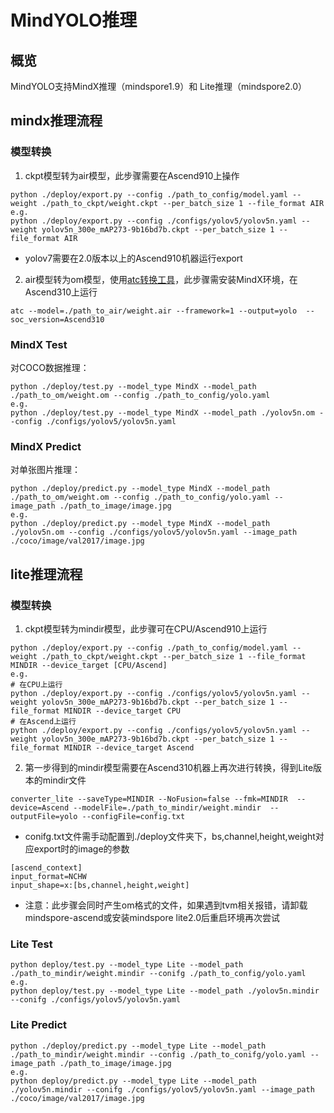 # MindYOLO推理

## 概览

MindYOLO支持MindX推理（mindspore1.9）和 Lite推理（mindspore2.0）

## mindx推理流程

### 模型转换
   1. ckpt模型转为air模型，此步骤需要在Ascend910上操作
   ```shell 
   python ./deploy/export.py --config ./path_to_config/model.yaml --weight ./path_to_ckpt/weight.ckpt --per_batch_size 1 --file_format AIR
   e.g.
   python ./deploy/export.py --config ./configs/yolov5/yolov5n.yaml --weight yolov5n_300e_mAP273-9b16bd7b.ckpt --per_batch_size 1 --file_format AIR
   ```
   * yolov7需要在2.0版本以上的Ascend910机器运行export

   2. air模型转为om模型，使用[atc转换工具](https://www.hiascend.com/document/detail/zh/CANNCommunityEdition/63RC1alpha002/infacldevg/atctool/atlasatc_16_0005.html)，此步骤需安装MindX环境，在Ascend310上运行
   ```shell
   atc --model=./path_to_air/weight.air --framework=1 --output=yolo  --soc_version=Ascend310
   ```

### MindX Test
   对COCO数据推理：
   ```shell
   python ./deploy/test.py --model_type MindX --model_path ./path_to_om/weight.om --config ./path_to_config/yolo.yaml
   e.g.
   python ./deploy/test.py --model_type MindX --model_path ./yolov5n.om --config ./configs/yolov5/yolov5n.yaml
   ```
   
### MindX Predict
   对单张图片推理：
   ```shell
   python ./deploy/predict.py --model_type MindX --model_path ./path_to_om/weight.om --config ./path_to_config/yolo.yaml --image_path ./path_to_image/image.jpg
   e.g.
   python ./deploy/predict.py --model_type MindX --model_path ./yolov5n.om --config ./configs/yolov5/yolov5n.yaml --image_path ./coco/image/val2017/image.jpg
   ```

## lite推理流程

### 模型转换
   1. ckpt模型转为mindir模型，此步骤可在CPU/Ascend910上运行
   ```shell
   python ./deploy/export.py --config ./path_to_config/model.yaml --weight ./path_to_ckpt/weight.ckpt --per_batch_size 1 --file_format MINDIR --device_target [CPU/Ascend]
   e.g.
   # 在CPU上运行
   python ./deploy/export.py --config ./configs/yolov5/yolov5n.yaml --weight yolov5n_300e_mAP273-9b16bd7b.ckpt --per_batch_size 1 --file_format MINDIR --device_target CPU
   # 在Ascend上运行
   python ./deploy/export.py --config ./configs/yolov5/yolov5n.yaml --weight yolov5n_300e_mAP273-9b16bd7b.ckpt --per_batch_size 1 --file_format MINDIR --device_target Ascend
   ```

   2. 第一步得到的mindir模型需要在Ascend310机器上再次进行转换，得到Lite版本的mindir文件
   ```shell
   converter_lite --saveType=MINDIR --NoFusion=false --fmk=MINDIR  --device=Ascend --modelFile=./path_to_mindir/weight.mindir  --outputFile=yolo --configFile=config.txt
   ```
   *  conifg.txt文件需手动配置到./deploy文件夹下，bs,channel,height,weight对应export时的image的参数
   ```text
   [ascend_context]
   input_format=NCHW
   input_shape=x:[bs,channel,height,weight]
   ```
   * 注意：此步骤会同时产生om格式的文件，如果遇到tvm相关报错，请卸载mindspore-ascend或安装mindspore lite2.0后重启环境再次尝试

### Lite Test
   ```shell
   python deploy/test.py --model_type Lite --model_path ./path_to_mindir/weight.mindir --conifg ./path_to_config/yolo.yaml
   e.g.
   python deploy/test.py --model_type Lite --model_path ./yolov5n.mindir --conifg ./configs/yolov5/yolov5n.yaml
   ```

### Lite Predict
   ```shell
   python ./deploy/predict.py --model_type Lite --model_path ./path_to_mindir/weight.mindir --config ./path_to_conifg/yolo.yaml --image_path ./path_to_image/image.jpg
   e.g.
   python deploy/predict.py --model_type Lite --model_path ./yolov5n.mindir --conifg ./configs/yolov5/yolov5n.yaml --image_path ./coco/image/val2017/image.jpg
   ```